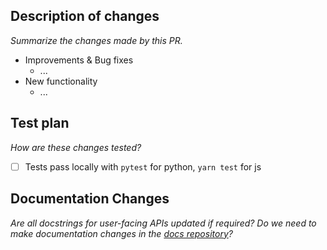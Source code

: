 ## Description of changes

*Summarize the changes made by this PR.*
 - Improvements & Bug fixes
	 - ...
 - New functionality
	 - ...

## Test plan
*How are these changes tested?*

- [ ] Tests pass locally with `pytest` for python, `yarn test` for js

## Documentation Changes
*Are all docstrings for user-facing APIs updated if required? Do we need to make documentation changes in the [docs repository](https://github.com/chroma-core/docs)?*
